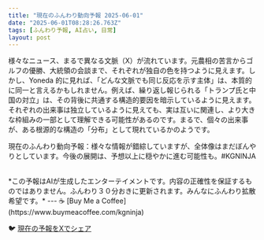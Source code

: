 ```yaml
---
title: "現在のふんわり動向予報 2025-06-01"
date: "2025-06-01T08:28:26.763Z"
tags: [ふんわり予報, AI占い, 日常]
layout: post
---
```



様々なニュース、まるで異なる文脈（X）が流れています。元農相の苦言からゴルフの優勝、大統領の会談まで、それぞれが独自の色を持つように見えます。しかし、Yoneda 的に見れば、「どんな文脈でも同じ反応を示す主体」は、本質的に同一と言えるかもしれません。例えば、繰り返し報じられる「トランプ氏と中国の対立」は、その背後に共通する構造的要因を暗示しているように見えます。  それぞれの出来事は独立しているように見えても、実は互いに関連し、より大きな枠組みの一部として理解できる可能性があるのです。まるで、個々の出来事が、ある根源的な構造の「分布」として現れているかのようです。


現在のふんわり動向予報：様々な情報が錯綜していますが、全体像はまだぼんやりとしています。今後の展開は、予想以上に穏やかに進む可能性も。#KGNINJA

<br>
*この予報はAIが生成したエンターテイメントです。内容の正確性を保証するものではありません。ふんわり３０分おきに更新されます。みんなにふんわり拡散希望です。*
---
☕️ [Buy Me a Coffee](https://www.buymeacoffee.com/kgninja)

🐦 [現在の予報をXでシェア](https://twitter.com/intent/tweet?text=%E7%8F%BE%E5%9C%A8%E3%81%AE%E3%81%B5%E3%82%93%E3%82%8F%E3%82%8A%E4%BA%88%E5%A0%B1%3A%20%E3%80%8C%E6%A7%98%E3%80%85%E3%81%AA%E3%83%8B%E3%83%A5%E3%83%BC%E3%82%B9%E3%80%81%E3%81%BE%E3%82%8B%E3%81%A7%E7%95%B0%E3%81%AA%E3%82%8B%E6%96%87%E8%84%88%EF%BC%88X%EF%BC%89%E3%81%8C%E6%B5%81%E3%82%8C%E3%81%A6%E3%81%84%E3%81%BE%E3%81%99%E3%80%82%E3%80%8D%23KGNINJA%20%E7%B6%9A%E3%81%8D%E3%81%AF%E3%83%96%E3%83%AD%E3%82%B0%E3%81%A7%EF%BC%81%F0%9F%91%87&url=https%3A%2F%2Fkg-ninja.github.io%2FFunwariyoso%2F)
